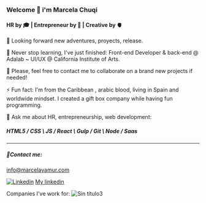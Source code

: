 ### Welcome 👋 i'm Marcela Chuqi 
#### HR by 🎓 | Entrepreneur by 🧠 | Creative by 🫀

🔭 Looking forward new adventures, proyects, release.

🌱 Never stop learning, I've just finished: Front-end Developer & back-end @ Adalab ~ UI/UX @ California Institute of Arts.

👯 Please, feel free to contact me to collaborate on a brand new projects if needed!

⚡ Fun fact: I'm from the Caribbean , arabic blood, living in Spain and worldwide mindset. I created a gift box company while having fun programming.

💬 Ask me about HR, entrepreneurship, web development:

 ##### HTML5 / CSS \ JS / React \ Gulp / Git \ Node / Saas

*** 
     
 ##### 📨Contact me: 

info@marcelayamur.com  

[![Linkedin](https://user-images.githubusercontent.com/81633985/125269041-9bea5000-e308-11eb-8bdb-5c68160e9efa.png  )](https://www.linkedin.com/in/marcelachuqi/) [My linkedin](https://www.linkedin.com/in/marcelachuqi/)

Companies I've work for:
![Sin título3](https://user-images.githubusercontent.com/81633985/124368301-33440900-dc60-11eb-875f-f0101527150e.jpg)
